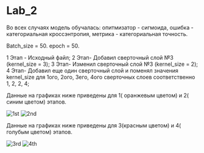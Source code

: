 # Lab_2

Во всех случаях модель обучалась: опитмизатор - сигмоида, ошибка - категориальная кроссэнтропия, метрика - категориальная точность.

Batch_size = 50.
epoch = 50.

1 Этап - Исходный файл; 
2 Этап- Добавил сверточный слой №3 (kernel_size = 3);
3 Этап- Изменил сверточный слой №3 (kernel_size = 2); 
4 Этап- Добавил еще один сверточный слой и поменял значения kernel_size для 1ого, 2ого, 3его, 4ого сверточных слоев соответственно 1, 2, 2, 4; 

Данные на графиках ниже приведены для 1( оранжевым цветом) и 2( синим цветом) этапов.

![1st](https://i.ibb.co/56VNP1m/1.jpg)
![2nd](https://i.ibb.co/RvYL13y/2.jpg)

Данные на графиках ниже приведены для 3(красным цветом) и 4( голубым цветом) этапов.

![3rd](https://i.ibb.co/d5VmCJr/3.jpg)
![4th](https://i.ibb.co/vDBJ3mC/4.jpg)
